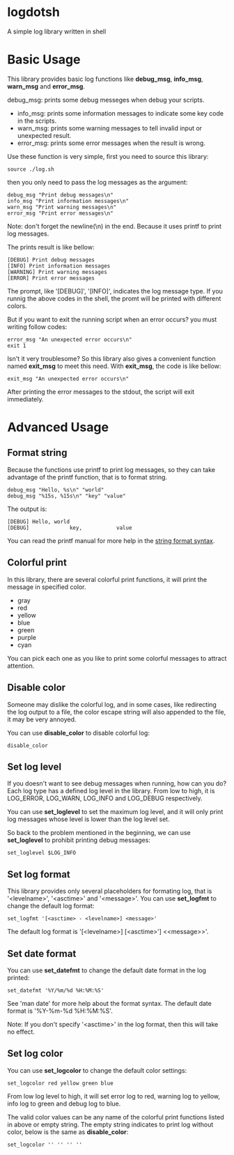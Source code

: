 logdotsh
========

A simple log library written in shell

Basic Usage
===========

This library provides basic log functions like **debug_msg**, **info_msg**, **warn_msg** and **error_msg**.

 debug_msg: prints some debug messeges when debug your scripts.
* info_msg: prints some information messages to indicate some key code in the scripts.
* warn_msg: prints some warning messages to tell invalid input or unexpected result.
* error_msg: prints some error messages when the result is wrong.

Use these function is very simple, first you need to source this library:

    source ./log.sh

then you only need to pass the log messages as the argument:

    debug_msg "Print debug messages\n"
    info_msg "Print information messages\n"
    warn_msg "Print warning messages\n"
    error_msg "Print error messages\n"

Note: don't forget the newline(\n) in the end. Because it uses printf to print log messages.

The prints result is like bellow:
    
    [DEBUG] Print debug messages
    [INFO] Print information messages
    [WARNING] Print warning messages
    [ERROR] Print error messages

The prompt, like '[DEBUG]', '[INFO]', indicates the log message type. If you runnig
the above codes in the shell, the promt will be printed with different colors.

But if you want to exit the running script when an error occurs? you must writing follow codes:

    error_msg "An unexpected error occurs\n"
    exit 1

Isn't it very troublesome? So this library also gives a convenient function named **exit_msg** to meet 
this need. With **exit_msg**, the code is like bellow:

    exit_msg "An unexpected error occurs\n"

After printing the error messages to the stdout, the script will exit immediately.

Advanced Usage
==============

Format string
-------------

Because the functions use printf to print log messages, so they can take advantage of the printf function,
that is to format string. 

    debug_msg "Hello, %s\n" "world"
    debug_msg "%15s, %15s\n" "key" "value"

The output is:

    [DEBUG] Hello, world
    [DEBUG]             key,           value

You can read the printf manual for more help in the [string format syntax][1].

Colorful print
--------------

In this library, there are several colorful print functions, it will print the message in specified color.

* gray
* red
* yellow
* blue
* green
* purple
* cyan

You can pick each one as you like to print some colorful messages to attract attention.

Disable color
-------------

Someone may dislike the colorful log, and in some cases, like redirecting the log output to a file, the color
escape string will also appended to the file, it may be very annoyed.

You can use **disable_color** to disable colorful log:

    disable_color

Set log level
-------------

If you doesn't want to see debug messages when running, how can you do? Each log type has a defined log level in the
library. From low to high, it is LOG_ERROR, LOG_WARN, LOG_INFO and LOG_DEBUG respectively.

You can use **set_loglevel** to set the maximum log level, and it will only print log messages whose level is lower 
than the log level set.

So back to the problem mentioned in the beginning, we can use **set_loglevel** to prohibit printing debug messages:

    set_loglevel $LOG_INFO

Set log format
--------------

This library provides only several placeholders for formating log, that is
'&lt;levelname&gt;', '&lt;asctime&gt;' and '&lt;message&gt;'. You can use **set_logfmt** to
change the default log format:

    set_logfmt '[<asctime> - <levelname>] <message>'

The default log format is '[&lt;levelname&gt;] [&lt;asctime&gt;'] <&lt;message&gt;>'.

Set date format
---------------

You can use **set_datefmt** to change the default date format in the log
printed:

    set_datefmt '%Y/%m/%d %H:%M:%S'

See 'man date' for more help about the format syntax. The default date format
is '%Y-%m-%d %H:%M:%S'.

Note: If you don't specify '&lt;asctime&gt;' in the log format, then this will take
no effect.

Set log color
--------------

You can use **set_logcolor** to change the default color settings:

    set_logcolor red yellow green blue

From low log level to high, it will set error log to red, warning log to yellow,
info log to green and debug log to blue.

The valid color values can be any name of the colorful print functions listed
in above or empty string. The empty string indicates to print log without
color, below is the same as **disable_color**:

    set_logcolor '' '' '' ''

[1]: http://wiki.bash-hackers.org/commands/builtin/printf "The printf command"
